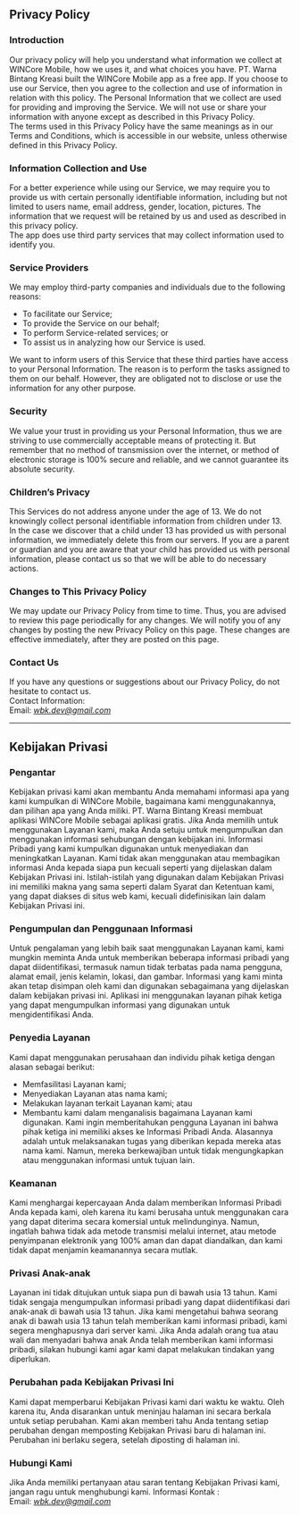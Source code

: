 Privacy Policy  
----------------

### Introduction  
Our privacy policy will help you understand what information we collect at WINCore Mobile, how we uses it, and what choices you have.
PT. Warna Bintang Kreasi built the WINCore Mobile app as a free app. If you choose to use our Service, then you agree to the collection and use of information in  relation with this policy. The Personal Information that we collect are used for providing and improving the Service. We will not use or share your information with anyone except as described in this Privacy Policy.  
The terms used in this Privacy Policy have the same meanings as in our Terms and Conditions, which is accessible in our website, unless otherwise  defined in this Privacy Policy.

### Information Collection and Use  
For a better experience while using our Service, we may require you to provide us with certain personally identifiable information, including but not limited to users name, email address, gender, location, pictures. The information that we request will be retained by us and used as described in this privacy policy.  
The app does use third party services that may collect information used to identify you. 

### Service Providers  
We may employ third-party companies and individuals due to the following reasons:  
* To facilitate our Service;
* To provide the Service on our behalf;
* To perform Service-related services; or
* To assist us in analyzing how our Service is used.  

We want to inform users of this Service that these third parties have access to your Personal Information. 
The reason is to perform the tasks assigned to them on our behalf. However, they are obligated not to disclose or use the information for any other purpose.  

### Security  
We value your trust in providing us your Personal Information, thus we are striving to use commercially acceptable means of protecting it. But remember that no method of transmission over  the internet, or method of electronic storage is 100% secure and reliable, and we cannot guarantee its absolute security.  

### Children’s Privacy  
This Services do not address anyone under the age of 13. We do not knowingly collect personal identifiable information from children under 13. In the case we discover that a child under 13 has provided us with personal information, we immediately delete this from our servers. If you  are  a  parent  or  guardian and you are aware that your child has provided us with personal information, please contact us so that we will be able to do necessary actions.  

### Changes to This Privacy Policy  
We may update our Privacy Policy from time to time. Thus, you are advised to review this page periodically for any changes. We will notify you of any changes by posting the new Privacy Policy on this page. These changes are effective immediately, after they are posted on this page.  

### Contact Us  
If you have any questions or suggestions about our Privacy Policy, do not hesitate to contact us.  
Contact Information:  
Email: *wbk.dev@gmail.com*  

-------------------------------------------------------------------------------------------------------------------

Kebijakan Privasi
-----------------
### Pengantar
Kebijakan privasi kami akan membantu Anda memahami informasi apa yang kami kumpulkan di WINCore Mobile, bagaimana kami menggunakannya, dan pilihan apa yang Anda miliki. PT. Warna Bintang Kreasi membuat aplikasi WINCore Mobile sebagai aplikasi gratis. Jika Anda memilih untuk menggunakan Layanan kami, maka Anda setuju untuk mengumpulkan dan menggunakan informasi sehubungan dengan kebijakan ini. Informasi Pribadi yang kami kumpulkan digunakan untuk menyediakan dan meningkatkan Layanan. Kami tidak akan menggunakan atau membagikan informasi Anda kepada siapa pun kecuali seperti yang dijelaskan dalam Kebijakan Privasi ini. Istilah-istilah yang digunakan dalam Kebijakan Privasi ini memiliki makna yang sama seperti dalam Syarat dan Ketentuan kami, yang dapat diakses di situs web kami, kecuali didefinisikan lain dalam Kebijakan Privasi ini.

### Pengumpulan dan Penggunaan Informasi
Untuk pengalaman yang lebih baik saat menggunakan Layanan kami, kami mungkin meminta Anda untuk memberikan beberapa informasi pribadi yang dapat diidentifikasi, termasuk namun tidak terbatas pada nama pengguna, alamat email, jenis kelamin, lokasi, dan gambar. Informasi yang kami minta akan tetap disimpan oleh kami dan digunakan sebagaimana yang dijelaskan dalam kebijakan privasi ini. Aplikasi ini menggunakan layanan pihak ketiga yang dapat mengumpulkan informasi yang digunakan untuk mengidentifikasi Anda.

### Penyedia Layanan
Kami dapat menggunakan perusahaan dan individu pihak ketiga dengan alasan sebagai berikut:
* Memfasilitasi Layanan kami;
* Menyediakan Layanan atas nama kami;
* Melakukan layanan terkait Layanan kami; atau
* Membantu kami dalam menganalisis bagaimana Layanan kami digunakan.
Kami ingin memberitahukan pengguna Layanan ini bahwa pihak ketiga ini memiliki akses ke Informasi Pribadi Anda. Alasannya adalah untuk melaksanakan tugas yang diberikan kepada mereka atas nama kami. Namun, mereka berkewajiban untuk tidak mengungkapkan atau menggunakan informasi untuk tujuan lain.

### Keamanan
Kami menghargai kepercayaan Anda dalam memberikan Informasi Pribadi Anda kepada kami, oleh karena itu kami berusaha untuk menggunakan cara yang dapat diterima secara komersial untuk melindunginya. Namun, ingatlah bahwa tidak ada metode transmisi melalui internet, atau metode penyimpanan elektronik yang 100% aman dan dapat diandalkan, dan kami tidak dapat menjamin keamanannya secara mutlak.

### Privasi Anak-anak
Layanan ini tidak ditujukan untuk siapa pun di bawah usia 13 tahun. Kami tidak sengaja mengumpulkan informasi pribadi yang dapat diidentifikasi dari anak-anak di bawah usia 13 tahun. Jika kami mengetahui bahwa seorang anak di bawah usia 13 tahun telah memberikan kami informasi pribadi, kami segera menghapusnya dari server kami. Jika Anda adalah orang tua atau wali dan menyadari bahwa anak Anda telah memberikan kami informasi pribadi, silakan hubungi kami agar kami dapat melakukan tindakan yang diperlukan.

### Perubahan pada Kebijakan Privasi Ini
Kami dapat memperbarui Kebijakan Privasi kami dari waktu ke waktu. Oleh karena itu, Anda disarankan untuk meninjau halaman ini secara berkala untuk setiap perubahan. Kami akan memberi tahu Anda tentang setiap perubahan dengan memposting Kebijakan Privasi baru di halaman ini. Perubahan ini berlaku segera, setelah diposting di halaman ini.

### Hubungi Kami
Jika Anda memiliki pertanyaan atau saran tentang Kebijakan Privasi kami, jangan ragu untuk menghubungi kami.
Informasi Kontak :  
Email: *wbk.dev@gmail.com*  

